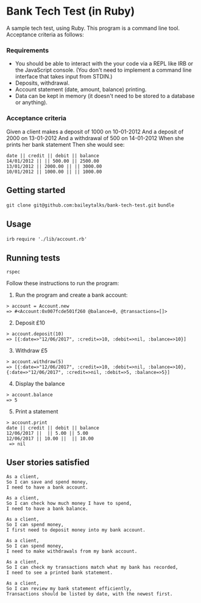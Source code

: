 # Bank Tech Test (in Ruby)

A sample tech test, using Ruby. This program is a command line tool. Acceptance criteria as follows:

### Requirements
* You should be able to interact with the your code via a REPL like IRB or the JavaScript console. (You don't need to implement a command line interface that takes input from STDIN.)
* Deposits, withdrawal.
* Account statement (date, amount, balance) printing.
* Data can be kept in memory (it doesn't need to be stored to a database or anything).

### Acceptance criteria

Given a client makes a deposit of 1000 on 10-01-2012 And a deposit of 2000 on 13-01-2012 And a withdrawal of 500 on 14-01-2012 When she prints her bank statement Then she would see:
```
date || credit || debit || balance
14/01/2012 || || 500.00 || 2500.00
13/01/2012 || 2000.00 || || 3000.00
10/01/2012 || 1000.00 || || 1000.00
```

## Getting started

`git clone git@github.com:baileytalks/bank-tech-test.git`
`bundle`

## Usage

`irb`
`require './lib/account.rb'`

## Running tests

`rspec`

Follow these instructions to run the program:

1. Run the program and create a bank account:
```
> account = Account.new
=> #<Account:0x007fcde501f260 @balance=0, @transactions=[]>
```
2. Deposit £10
```
> account.deposit(10)
=> [{:date=>"12/06/2017", :credit=>10, :debit=>nil, :balance=>10}]
```
3. Withdraw £5
```
> account.withdraw(5)
=> [{:date=>"12/06/2017", :credit=>10, :debit=>nil, :balance=>10}, {:date=>"12/06/2017", :credit=>nil, :debit=>5, :balance=>5}]
```
4. Display the balance
```
> account.balance
=> 5
```
5. Print a statement
```
> account.print
date || credit || debit || balance
12/06/2017 ||  || 5.00 || 5.00
12/06/2017 || 10.00 ||  || 10.00
 => nil
```

## User stories satisfied
```
As a client,
So I can save and spend money,
I need to have a bank account.

As a client,
So I can check how much money I have to spend,
I need to have a bank balance.

As a client,
So I can spend money,
I first need to deposit money into my bank account.

As a client,
So I can spend money,
I need to make withdrawals from my bank account.

As a client,
So I can check my transactions match what my bank has recorded,
I need to see a printed bank statement.

As a client,
So I can review my bank statement efficiently,
Transactions should be listed by date, with the newest first.
```
